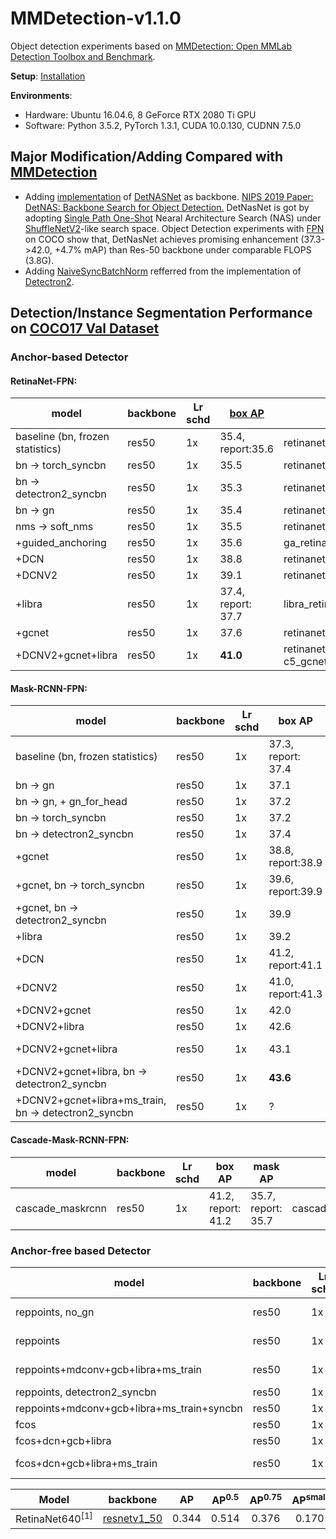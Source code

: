 # MMDetection-v1.1.0
Object detection experiments based on [MMDetection: Open MMLab Detection Toolbox and Benchmark](https://github.com/open-mmlab/mmdetection). 

**Setup**: <a href='https://github.com/v-qjqs/mmdetection-v1.1.0/blob/master/mmdetection/docs/INSTALL.md'>Installation</a><br>

**Environments**:
* Hardware: Ubuntu 16.04.6, 8 GeForce RTX 2080 Ti GPU
* Software: Python 3.5.2, PyTorch 1.3.1, CUDA 10.0.130, CUDNN 7.5.0


## Major Modification/Adding Compared with [MMDetection](https://github.com/open-mmlab/mmdetection)
* Adding [implementation](mmdetection/mmdet/models/backbones/DetNASNet/) of [DetNASNet](https://arxiv.org/pdf/1903.10979.pdf) as backbone. [NIPS 2019 Paper: DetNAS: Backbone Search for Object Detection.](https://arxiv.org/pdf/1903.10979.pdf) DetNasNet is got by adopting [Single Path One-Shot](https://arxiv.org/abs/1904.00420) Nearal Architecture Search (NAS) under [ShuffleNetV2](https://arxiv.org/abs/1807.11164)-like search space. Object Detection experiments with [FPN](https://arxiv.org/abs/1612.03144) on COCO show that, DetNasNet achieves promising enhancement (37.3->42.0, +4.7% mAP) than Res-50 backbone under comparable FLOPS (3.8G).
* Adding [NaiveSyncBatchNorm](mmdetection/mmdet/models/utils/norm.py#L57) refferred from the implementation of [Detectron2](https://github.com/facebookresearch/detectron2).


## Detection/Instance Segmentation Performance on [COCO17 Val Dataset](http://cocodataset.org/index.htm#download)
### Anchor-based Detector
#### RetinaNet-FPN:

model | backbone | Lr schd | [box AP](http://cocodataset.org/index.htm#detection-eval) | config
------------- | ------------- | ------------- | ------------- | -------------
baseline (bn, frozen statistics) | res50 | 1x | 35.4, report:35.6  | retinanet_r50_fpn_1x
bn -> torch_syncbn | res50 | 1x | 35.5 | retinanet_r50_fpn_1x_torch_syncbn
bn -> detectron2_syncbn | res50 | 1x | 35.3 | retinanet_r50_fpn_1x_detectron2_syncbn
bn -> gn | res50 | 1x | 35.4 | retinanet_r50_fpn_1x_gn
nms -> soft_nms | res50 | 1x | 35.5  | retinanet_r50_fpn_1x_softnms
+guided_anchoring | res50 | 1x | 35.6  | ga_retinanet_r50_fpn_1x
+DCN | res50 | 1x | 38.8 | retinanet_r50_fpn_1x_dconv_c3-c5
+DCNV2 | res50 | 1x | 39.1 | retinanet_r50_fpn_1x_mdconv_c3-c5_bn
+libra | res50 | 1x | 37.4, report: 37.7 | libra_retinanet_r50_fpn_1x
+gcnet | res50 | 1x | 37.6 | retinanet_r50_fpn_1x (gcb: r4)
+DCNV2+gcnet+libra | res50 | 1x | **41.0** | retinanet_r50_fpn_1x_mdconv_c3-c5_gcnet_c3-c5_libra (gcb: r4)

#### Mask-RCNN-FPN:
model | backbone | Lr schd | box AP | mask AP | config
------------- | ------------- | ------------- | ------------- | ------------- | -------------
baseline (bn, frozen statistics) | res50 | 1x | 37.3, report: 37.4 | 34.2, report: 34.3 | mask_rcnn_r50_fpn_1x
bn -> gn | res50 | 1x | 37.1 | 33.9 | MY/mask_rcnn_r50_fpn_1x_gn_notall 
bn -> gn, + gn_for_head | res50 | 1x | 37.2 | 34.4 | MY/mask_rcnn_r50_fpn_1x_gn (all)
bn -> torch_syncbn | res50 | 1x | 37.2 | 33.9 | MY/mask_rcnn_r50_fpn_1x_syncbn
bn -> detectron2_syncbn | res50 | 1x | 37.4 | 34.1 | MY/mask_rcnn_r50_fpn_1x_detectron2_syncbn
+gcnet | res50 | 1x | 38.8, report:38.9 | 35.4, report:35.5 | gcnet/mask_rcnn_r4_gcb_c3-c5_r50_fpn_1x
+gcnet, bn -> torch_syncbn | res50 | 1x | 39.6, report:39.9 | 36.0, report:36.2 | gcnet/mask_rcnn_r4_gcb_c3-c5_r50_fpn_syncbn_1x
+gcnet, bn -> detectron2_syncbn | res50 | 1x | 39.9 | 36.1 | gcnet/mask_rcnn_r4_gcb_c3-c5_r50_fpn_detectron2_syncbn_1x
+libra | res50 | 1x | 39.2 | 35.3 | gcnet/retinanet_r50_fpn_1x_MY
+DCN | res50 | 1x | 41.2, report:41.1 | 37.3, report:37.2 | hha:mask_rcnn_dconv_c3-c5_r50_fpn_1x
+DCNV2 | res50 | 1x | 41.0, report:41.3 | 37.1, report:37.3 | hha:mask_rcnn_mdconv_c3-c5_r50_fpn_1x
+DCNV2+gcnet | res50 | 1x | 42.0 | 37.9 | mask_rcnn_r50_fpn_1x_mdconv_gcb_c3-c5
+DCNV2+libra | res50 | 1x | 42.6 | 37.9 | mask_rcnn_r50_fpn_1x_mdconv_c3-c5_libra
+DCNV2+gcnet+libra | res50 | 1x | 43.1 | 38.2 | mask_rcnn_r50_fpn_1x_mdconv_gcb_c3-c5_libra
+DCNV2+gcnet+libra, bn -> detectron2_syncbn | res50 | 1x | **43.6** | **38.6** | mask_rcnn_r50_fpn_1x_mdconv_gcb_c3-c5_libra_detectron2_syncbn
+DCNV2+gcnet+libra+ms_train, bn -> detectron2_syncbn | res50 | 1x | ? | ? | mask_rcnn_r50_fpn_1x_mdconv_gcb_c3-c5_libra_detectron2_syncbn_mt ?

#### Cascade-Mask-RCNN-FPN:
model | backbone | Lr schd | box AP | mask AP | config
------------- | ------------- | ------------- | ------------- | ------------- | -------------
cascade_maskrcnn | res50 | 1x | 41.2, report: 41.2 | 35.7, report: 35.7| cascade_mask_rcnn_r50_fpn_1x



### Anchor-free based Detector
model | backbone | Lr schd | box AP  | config
------------- | ------------- | ------------- | ------------- | -------------
reppoints, no_gn | res50 | 1x | 36.8, reported:36.8 | reppoints_moment_r50_no_gn_fpn_1x
reppoints | res50 | 1x | 37.9, report:38.2 | reppoints_moment_r50_fpn_1x (+gn)
reppoints+mdconv+gcb+libra+ms_train| res50 | 1x | 42.1, (+flip: 42.4) | reppoints_moment_r50_dcn_gcb_libra_fpn_1x_mt_MY (+gn) 
reppoints, detectron2_syncbn | res50 | 1x | ? | (+gn)
reppoints+mdconv+gcb+libra+ms_train+syncbn| res50 | 1x | ? |  (+gn) 
fcos | res50 | 1x | 35.6 | fcos_r50_fpn_gnhead_1x_my
fcos+dcn+gcb+libra | res50 | 1x | 39.5 | fcos_r50_fpn_mdconv_gcb_c3-c5_libra_gnhead_1x
fcos+dcn+gcb+libra+ms_train | res50 | 1x | 39.7(no flip) | fcos_r50_fpn_mdconv_gcb_c3-c5_libra_gnhead_1x_mt


| Model | backbone | AP | AP<sup>0.5</sup> | AP<sup>0.75</sup>| AP<sup>small  </sup>| AP<sup>medium</sup>| AP<sup>large</sup>|
| ------ | :------: | :------: | :------: | :------: | :------: | :------: | :------: |
| RetinaNet640<sup>[1]</sup> | [resnetv1_50](https://arxiv.org/abs/1512.03385)| 0.344 | 0.514 | 0.376 | 0.170 | 0.375 | 0.522 |
